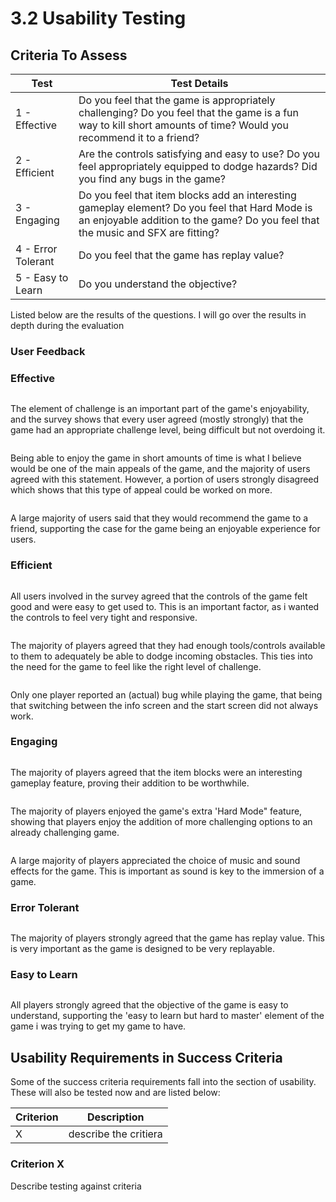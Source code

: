 # 3.2 Usability Testing

## Criteria To Assess

| Test               | Test Details                                                                                                                                                                        |
| ------------------ | ----------------------------------------------------------------------------------------------------------------------------------------------------------------------------------- |
| 1 - Effective      | Do you feel that the game is appropriately challenging? Do you feel that the game is a fun way to kill short amounts of time? Would you recommend it to a friend?                   |
| 2 - Efficient      | Are the controls satisfying and easy to use? Do you feel appropriately equipped to dodge hazards?  Did you find any bugs in the game?                                               |
| 3 - Engaging       | Do you feel that item blocks add an interesting gameplay element?  Do you feel that Hard Mode is an enjoyable addition to the game? Do you feel that the music and SFX are fitting? |
| 4 - Error Tolerant | Do you feel that the game has replay value?                                                                                                                                         |
| 5 - Easy to Learn  | Do you understand the objective?                                                                                                                                                    |

Listed below are the results of the questions. I will go over the results in depth during the evaluation

### User Feedback

### Effective

<figure><img src="../.gitbook/assets/Screenshot 2022-12-15 at 17.16.24.png" alt=""><figcaption></figcaption></figure>

The element of challenge is an important part of the game's enjoyability, and the survey shows that every user agreed (mostly strongly) that the game had an appropriate challenge level, being difficult but not overdoing it.

<figure><img src="../.gitbook/assets/Screenshot 2022-12-15 at 17.19.36.png" alt=""><figcaption></figcaption></figure>

Being able to enjoy the game in short amounts of time is what I believe would be one of the main appeals of the game, and the majority of users agreed with this statement. However, a portion of users strongly disagreed which shows that this type of appeal could be worked on more.

<figure><img src="../.gitbook/assets/Screenshot 2022-12-15 at 17.24.35.png" alt=""><figcaption></figcaption></figure>

A large majority of users said that they would recommend the game to a friend, supporting the case for the game being an enjoyable experience for users.

### Efficient

<figure><img src="../.gitbook/assets/Screenshot 2022-12-15 at 17.02.19.png" alt=""><figcaption></figcaption></figure>

All users involved in the survey agreed that the controls of the game felt good and were easy to get used to. This is an important factor, as i wanted the controls to feel very tight and responsive.

<figure><img src="../.gitbook/assets/Screenshot 2022-12-15 at 17.05.11.png" alt=""><figcaption></figcaption></figure>

The majority of players agreed that they had enough tools/controls available to them to adequately be able to dodge incoming obstacles. This ties into the need for the game to feel like the right level of challenge.

<figure><img src="../.gitbook/assets/Screenshot 2022-12-15 at 17.25.20.png" alt=""><figcaption></figcaption></figure>

Only one player reported an (actual) bug while playing the game, that being that switching between the info screen and the start screen did not always work.&#x20;

### Engaging

<figure><img src="../.gitbook/assets/Screenshot 2022-12-15 at 17.08.50.png" alt=""><figcaption></figcaption></figure>

The majority of players agreed that the item blocks were an interesting gameplay feature, proving their addition to be worthwhile.

<figure><img src="../.gitbook/assets/Screenshot 2022-12-15 at 17.21.50.png" alt=""><figcaption></figcaption></figure>

The majority of players enjoyed the game's extra 'Hard Mode" feature, showing that players enjoy the addition of more challenging options to an already challenging game.

<figure><img src="../.gitbook/assets/Screenshot 2022-12-15 at 17.22.25.png" alt=""><figcaption></figcaption></figure>

A large majority of players appreciated the choice of music and sound effects for the game. This is important as sound is key to the immersion of a game.

### Error Tolerant

<figure><img src="../.gitbook/assets/Screenshot 2022-12-15 at 17.10.03.png" alt=""><figcaption></figcaption></figure>

The majority of players strongly agreed that the game has replay value. This is very important as the game is designed to be very replayable.

### Easy to Learn



<figure><img src="../.gitbook/assets/Screenshot 2022-12-15 at 16.59.09.png" alt=""><figcaption></figcaption></figure>

All players strongly agreed that the objective of the game is easy to understand, supporting the 'easy to learn but hard to master' element of the game i was trying to get my game to have.

## Usability Requirements in Success Criteria

Some of the success criteria requirements fall into the section of usability. These will also be tested now and are listed below:

| Criterion | Description           |
| --------- | --------------------- |
| X         | describe the critiera |

### Criterion X

Describe testing against criteria
